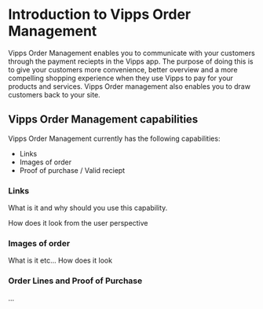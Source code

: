 # Introduction to Vipps Order Management
Vipps Order Management enables you to communicate with your customers through the payment reciepts in the Vipps app. The purpose of doing this is to give your customers more convenience, better overview and a more compelling shopping experience when they use Vipps to pay for your products and services. Vipps Order management also enables you to draw customers back to your site.

## Vipps Order Management capabilities
Vipps Order Management currently has the following capabilities:

* Links
* Images of order
* Proof of purchase / Valid reciept

### Links
What is it and why should you use this capability.

How does it look from the user perspective

### Images of order
What is it etc...
How does it look

### Order Lines and Proof of Purchase
...

